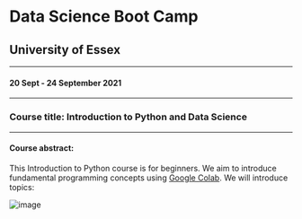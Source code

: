 # Data Science Boot Camp
## University of Essex

*** 
#### 20 Sept - 24 September 2021

*** 

### Course title: Introduction to Python and Data Science

***

#### Course abstract: 

This Introduction to Python course is for beginners. We aim to introduce fundamental programming concepts using [Google Colab](https://colab.research.google.com/). We will introduce topics: 


![image](https://user-images.githubusercontent.com/17647329/132403369-1cc1c2f5-d43d-4f82-ba3e-61bfe3331b79.png)
